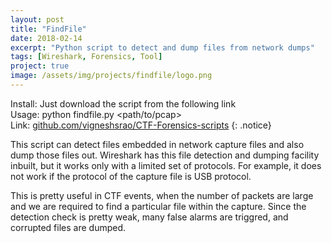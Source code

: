 ```yaml
---
layout: post
title: "FindFile"
date: 2018-02-14
excerpt: "Python script to detect and dump files from network dumps"
tags: [Wireshark, Forensics, Tool]
project: true
image: /assets/img/projects/findfile/logo.png
---
```



Install: Just download the script from the following link  
Usage: python findfile.py <path/to/pcap>  
Link: <a href="https://github.com/vigneshsrao/CTF-Forensics-scripts/blob/master/findfile.py" target="blank">github.com/vigneshsrao/CTF-Forensics-scripts</a>
{: .notice}

This script can detect files embedded in network capture files and also dump those files out. Wireshark has this file detection and dumping facility inbuilt, but it works only with a limited set of protocols. For example, it does not work if the protocol of the capture file is USB protocol.

This is pretty useful in CTF events, when the number of packets are large and we are required to find a particular file within the capture. Since the detection check is pretty weak, many false alarms are triggred, and corrupted files are dumped.
